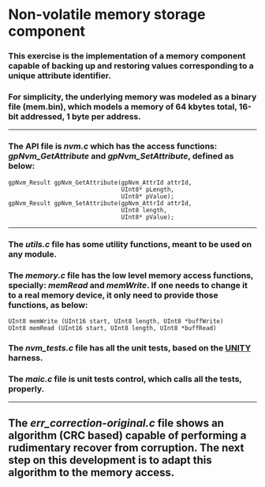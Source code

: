 # Non-volatile memory storage component

### This exercise is the implementation of a memory component capable of backing up and restoring values corresponding to a unique attribute identifier.
### For simplicity, the underlying memory was modeled as a binary file (mem.bin), which models a memory of 64 kbytes total, 16-bit addressed, 1 byte per address.

----
### The API file is *nvm.c* which has the access functions: *gpNvm_GetAttribute* and *gpNvm_SetAttribute*, defined as below:


    gpNvm_Result gpNvm_GetAttribute(gpNvm_AttrId attrId,
                                    UInt8* pLength,
                                    UInt8* pValue);
    gpNvm_Result gpNvm_SetAttribute(gpNvm_AttrId attrId,
                                    UInt8 length,
                                    UInt8* pValue);

----
### The *utils.c* file has some utility functions, meant to be used on any module.
### The *memory.c* file has the low level memory access functions, specially: *memRead* and *memWrite*. If one needs to change it to a real memory device, it only need to provide those functions, as below:

    UInt8 memWrite (UInt16 start, UInt8 length, UInt8 *buffWrite)
    UInt8 memRead (UInt16 start, UInt8 length, UInt8 *buffRead)

### The *nvm_tests.c* file has all the unit tests, based on the [UNITY](http://www.throwtheswitch.org/unity/) harness.
### The *maic.c* file is unit tests control, which calls all the tests, properly.

----

## The *err_correction-original.c* file shows an algorithm (CRC based) capable of performing a rudimentary recover from corruption. The next step on this development is to adapt this algorithm to the memory access.


